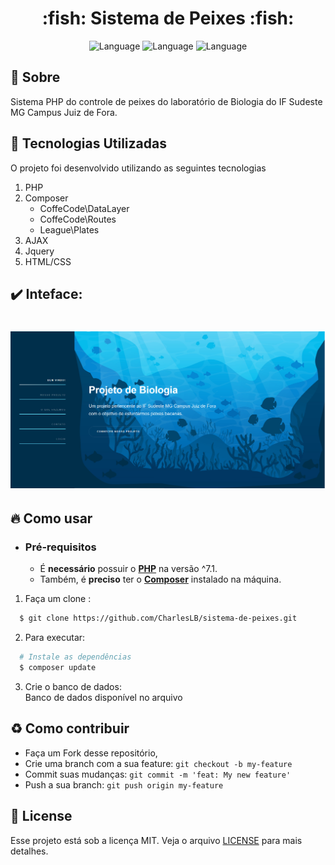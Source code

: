 <h1 align="center">
    :fish: Sistema de Peixes :fish:
</h1>

<p align="center">
  <img alt="Language" src="https://img.shields.io/badge/language-PHP-brightgreen">
  <img alt="Language" src="https://img.shields.io/badge/language-Ajax-brightgreen">
  <img alt="Language" src="https://img.shields.io/badge/language-jQuery-brightgreen">
</p>


## :bookmark: Sobre

Sistema PHP do controle de peixes do laboratório de Biologia do IF Sudeste MG Campus Juiz de Fora.

<a id="documentacao"></a>

## :rocket: Tecnologias Utilizadas

O projeto foi desenvolvido utilizando as seguintes tecnologias

1. PHP
2. Composer
    - CoffeCode\DataLayer
    - CoffeCode\Routes
    - League\Plates
3. AJAX
4. Jquery
5. HTML/CSS


## :heavy_check_mark: Inteface:

<h1 align="center">
    <img alt="Web" src="./storage/gitImages/home.png" width="900px">
</h1>

<a id="como-usar"></a>

## :fire: Como usar

- ### **Pré-requisitos**

  - É **necessário** possuir o **[PHP](https://php.net/)** na versão ^7.1.
  - Também, é **preciso** ter o **[Composer](https://composer.org)** instalado na máquina.

1. Faça um clone :

```sh
  $ git clone https://github.com/CharlesLB/sistema-de-peixes.git
```

2. Para executar:

```sh
  # Instale as dependências
  $ composer update
```

3. Crie o banco de dados:
    <br>
  Banco de dados disponível no arquivo

<a id="como-contribuir"></a>

## :recycle: Como contribuir

- Faça um Fork desse repositório,
- Crie uma branch com a sua feature: `git checkout -b my-feature`
- Commit suas mudanças: `git commit -m 'feat: My new feature'`
- Push a sua branch: `git push origin my-feature`

## :memo: License

Esse projeto está sob a licença MIT. Veja o arquivo [LICENSE](LICENSE.md) para mais detalhes.
